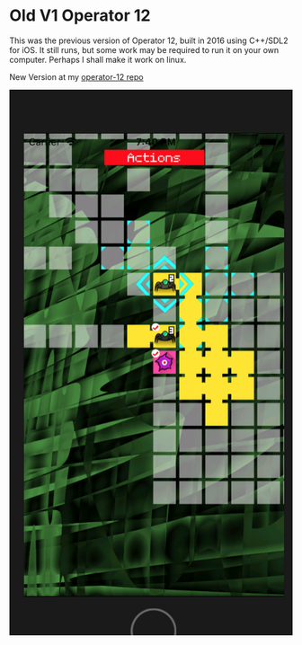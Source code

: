 # Old V1 Operator 12

This was the previous version of Operator 12, built in 2016 using C++/SDL2 for iOS. It still runs, but some work may be required to run it on your own computer. Perhaps I shall make it work on linux.

New Version at my [operator-12 repo](https://github.com/stephoro/operator-12)

![screenshot](./Screenshot.png)
